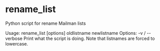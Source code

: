 # rename_list
Python script for rename Mailman lists

Usage: rename_list [options] oldlistname newlistname 
Options:
    -v / --verbose
        Print what the script is doing.
Note that listnames are forced to lowercase.
